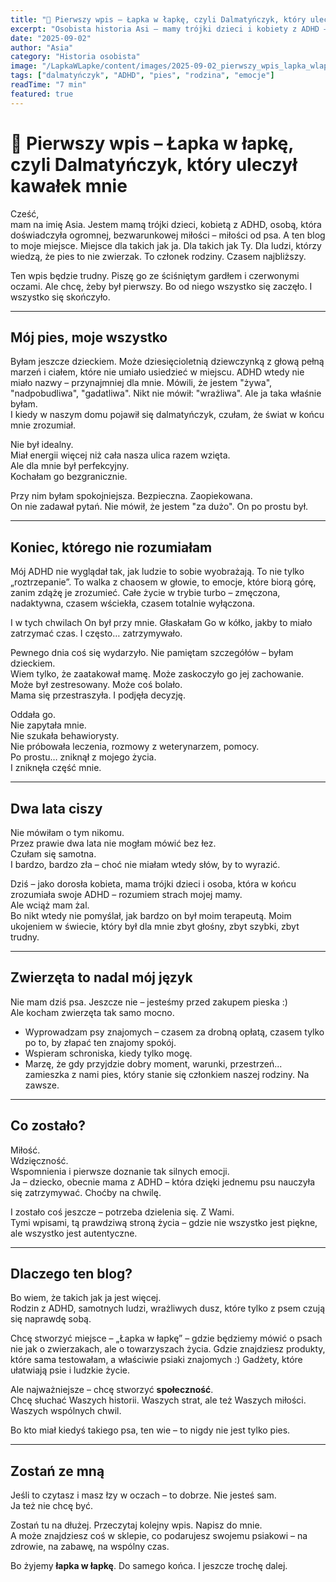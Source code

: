 ```yaml
---
title: "🐾 Pierwszy wpis – Łapka w łapkę, czyli Dalmatyńczyk, który uleczył kawałek mnie"
excerpt: "Osobista historia Asi – mamy trójki dzieci i kobiety z ADHD – o dalmatyńczyku, który stał się jej terapeutą, wsparciem i najbliższym przyjacielem."
date: "2025-09-02"
author: "Asia"
category: "Historia osobista"
image: "/LapkaWLapke/content/images/2025-09-02_pierwszy_wpis_lapka_wlapke.png"
tags: ["dalmatyńczyk", "ADHD", "pies", "rodzina", "emocje"]
readTime: "7 min"
featured: true
---
```


# 🐾 Pierwszy wpis – Łapka w łapkę, czyli Dalmatyńczyk, który uleczył kawałek mnie

Cześć,  
mam na imię Asia. Jestem mamą trójki dzieci, kobietą z ADHD, osobą, która doświadczyła ogromnej, bezwarunkowej miłości – miłości od psa. A ten blog to moje miejsce. Miejsce dla takich jak ja. Dla takich jak Ty. Dla ludzi, którzy wiedzą, że pies to nie zwierzak. To członek rodziny. Czasem najbliższy.

Ten wpis będzie trudny. Piszę go ze ściśniętym gardłem i czerwonymi oczami. Ale chcę, żeby był pierwszy. Bo od niego wszystko się zaczęło. I wszystko się skończyło.

---

## Mój pies, moje wszystko

Byłam jeszcze dzieckiem. Może dziesięcioletnią dziewczynką z głową pełną marzeń i ciałem, które nie umiało usiedzieć w miejscu. ADHD wtedy nie miało nazwy – przynajmniej dla mnie. Mówili, że jestem "żywa", "nadpobudliwa", "gadatliwa". Nikt nie mówił: "wrażliwa". Ale ja taka właśnie byłam.  
I kiedy w naszym domu pojawił się dalmatyńczyk, czułam, że świat w końcu mnie zrozumiał.  

Nie był idealny.  
Miał energii więcej niż cała nasza ulica razem wzięta.  
Ale dla mnie był perfekcyjny.  
Kochałam go bezgranicznie.  

Przy nim byłam spokojniejsza. Bezpieczna. Zaopiekowana.  
On nie zadawał pytań. Nie mówił, że jestem "za dużo". On po prostu był.  

---

## Koniec, którego nie rozumiałam

Mój ADHD nie wyglądał tak, jak ludzie to sobie wyobrażają. To nie tylko „roztrzepanie”. To walka z chaosem w głowie, to emocje, które biorą górę, zanim zdążę je zrozumieć. Całe życie w trybie turbo – zmęczona, nadaktywna, czasem wściekła, czasem totalnie wyłączona.  

I w tych chwilach On był przy mnie. Głaskałam Go w kółko, jakby to miało zatrzymać czas. I często… zatrzymywało.  

Pewnego dnia coś się wydarzyło. Nie pamiętam szczegółów – byłam dzieckiem.  
Wiem tylko, że zaatakował mamę. Może zaskoczyło go jej zachowanie. Może był zestresowany. Może coś bolało.  
Mama się przestraszyła. I podjęła decyzję.  

Oddała go.  
Nie zapytała mnie.  
Nie szukała behawiorysty.  
Nie próbowała leczenia, rozmowy z weterynarzem, pomocy.  
Po prostu… zniknął z mojego życia.  
I zniknęła część mnie.  

---

## Dwa lata ciszy

Nie mówiłam o tym nikomu.  
Przez prawie dwa lata nie mogłam mówić bez łez.  
Czułam się samotna.  
I bardzo, bardzo zła – choć nie miałam wtedy słów, by to wyrazić.  

Dziś – jako dorosła kobieta, mama trójki dzieci i osoba, która w końcu zrozumiała swoje ADHD – rozumiem strach mojej mamy.  
Ale wciąż mam żal.  
Bo nikt wtedy nie pomyślał, jak bardzo on był moim terapeutą. Moim ukojeniem w świecie, który był dla mnie zbyt głośny, zbyt szybki, zbyt trudny.  

---

## Zwierzęta to nadal mój język

Nie mam dziś psa. Jeszcze nie – jesteśmy przed zakupem pieska :)  
Ale kocham zwierzęta tak samo mocno.  

- Wyprowadzam psy znajomych – czasem za drobną opłatą, czasem tylko po to, by złapać ten znajomy spokój.  
- Wspieram schroniska, kiedy tylko mogę.  
- Marzę, że gdy przyjdzie dobry moment, warunki, przestrzeń... zamieszka z nami pies, który stanie się członkiem naszej rodziny. Na zawsze.  

---

## Co zostało?

Miłość.  
Wdzięczność.  
Wspomnienia i pierwsze doznanie tak silnych emocji.  
Ja – dziecko, obecnie mama z ADHD – która dzięki jednemu psu nauczyła się zatrzymywać. Choćby na chwilę.  

I zostało coś jeszcze – potrzeba dzielenia się. Z Wami.  
Tymi wpisami, tą prawdziwą stroną życia – gdzie nie wszystko jest piękne, ale wszystko jest autentyczne.  

---

## Dlaczego ten blog?

Bo wiem, że takich jak ja jest więcej.  
Rodzin z ADHD, samotnych ludzi, wrażliwych dusz, które tylko z psem czują się naprawdę sobą.  

Chcę stworzyć miejsce – „Łapka w łapkę” – gdzie będziemy mówić o psach nie jak o zwierzakach, ale o towarzyszach życia. Gdzie znajdziesz produkty, które sama testowałam, a właściwie psiaki znajomych :) Gadżety, które ułatwiają psie i ludzkie życie.  

Ale najważniejsze – chcę stworzyć **społeczność**.  
Chcę słuchać Waszych historii. Waszych strat, ale też Waszych miłości. Waszych wspólnych chwil.  

Bo kto miał kiedyś takiego psa, ten wie – to nigdy nie jest tylko pies.  

---

## Zostań ze mną

Jeśli to czytasz i masz łzy w oczach – to dobrze. Nie jesteś sam.  
Ja też nie chcę być.  

Zostań tu na dłużej. Przeczytaj kolejny wpis. Napisz do mnie.  
A może znajdziesz coś w sklepie, co podarujesz swojemu psiakowi – na zdrowie, na zabawę, na wspólny czas.  

Bo żyjemy **łapka w łapkę**. Do samego końca. I jeszcze trochę dalej.  
